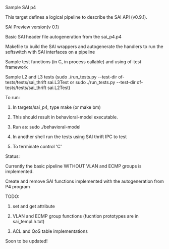
Sample SAI p4

This target defines a logical pipeline to describe the SAI API (v0.9.1).

SAI Preview version(v 0.1)

Basic SAI header file autogeneration from the sai_p4.p4

Makefile to build the SAI wrappers and autogenerate the handlers to
run the softswitch with SAI interfaces on a pipeline

Sample test functions (in C, in process callable) and using of-test framework

Sample L2 and L3 tests (sudo ./run_tests.py --test-dir of-tests/tests/sai_thrift sai.L3Test or sudo ./run_tests.py --test-dir of-tests/tests/sai_thrift sai.L2Test)


To run:

1. In targets/sai_p4, type make (or make bm)

2. This should result in behavioral-model executable.

3. Run as: sudo ./behavioral-model

4. In another shell run the tests using SAI thrift IPC to test

5. To terminate control 'C'


Status:

Currently the basic pipeline WITHOUT VLAN and ECMP groups is implemented.

Create and remove SAI functions implemented with the autogeneration from P4 program

TODO:

1. set and get attribute

2. VLAN and ECMP group functions (fucntion prototypes are in sai_templ.h.txt)

3. ACL and QoS table implementations


Soon to be updated!


